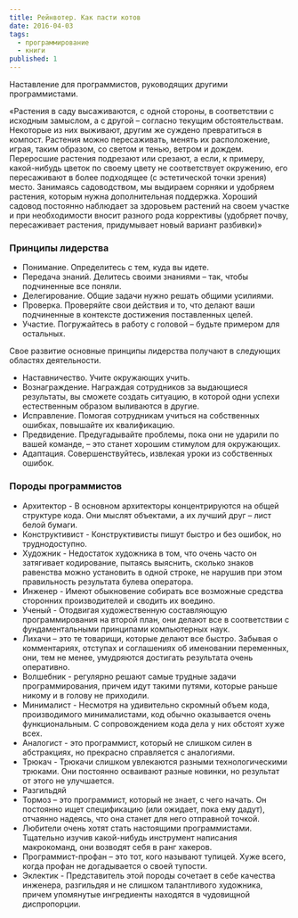 ```yaml
---
title: Рейнвотер. Как пасти котов
date: 2016-04-03
tags:
  - программирование
  - книги
published: 1
---
```


<span class="name" data-wfid="8c3710774d70">Наставление для программистов, руководящих другими программистами</span>.

<span class="name">«Растения в саду высаживаются, с одной стороны, в соответствии с исходным замыслом, а с другой – согласно текущим обстоятельствам. Некоторые из них выживают, другим же суждено превратиться в компост. Растения можно пересаживать, менять их расположение, играя, таким образом, со светом и тенью, ветром и дождем. Переросшие растения подрезают или срезают, а если, к примеру, какой-нибудь цветок по своему цвету не соответствует окружению, его пересаживают в более подходящее (с эстетической точки зрения) место. Занимаясь садоводством, мы выдираем сорняки и удобряем растения, которым нужна дополнительная поддержка. Хороший садовод постоянно наблюдает за здоровьем растений на своем участке и при необходимости вносит разного рода коррективы (удобряет почву, пересаживает растения, придумывает новый вариант разбивки)»</span>


<h3><span class="name">Принципы лидерства</span></h3>
<ul>
	<li><span class="name"> Понимание. </span><span class="name">Определитесь с тем, куда вы идете.</span></li>
	<li><span class="name"> Передача знаний. </span><span class="name">Делитесь своими знаниями – так, чтобы подчиненные все поняли.</span></li>
	<li><span class="name"> Делегирование. </span><span class="name">Общие задачи нужно решать общими усилиями.</span></li>
	<li><span class="name"> Проверка. </span><span class="name">Проверяйте свои действия и то, что делают ваши подчиненные в контексте достижения поставленных целей.</span></li>
	<li><span class="name"> Участие. </span><span class="name">Погружайтесь в работу с головой – будьте примером для остальных.</span></li>
</ul>
<span class="name">Свое развитие основные принципы лидерства получают в следующих областях деятельности.</span>
<ul>
	<li><span class="name">Наставничество. </span><span class="name">Учите окружающих учить.</span></li>
	<li><span class="name">Вознаграждение. </span><span class="name">Награждая сотрудников за выдающиеся результаты, вы сможете создать ситуацию, в которой одни успехи естественным образом выливаются в другие.</span></li>
	<li><span class="name">Исправление. </span><span class="name">Помогая сотрудникам учиться на собственных ошибках, повышайте их квалификацию.</span></li>
	<li><span class="name">Предвидение. </span><span class="name">Предугадывайте проблемы, пока они не ударили по вашей команде, – это станет хорошим стимулом для окружающих.</span></li>
	<li><span class="name">Адаптация. </span><span class="name">Совершенствуйтесь, извлекая уроки из собственных ошибок.</span></li>
</ul>
<h3><span class="name">Породы программистов</span></h3>
<ul>
	<li><span class="name">Архитектор - В основном архитекторы концентрируются на общей структуре кода. Они мыслят объектами, а их лучший друг – лист белой бумаги.</span></li>
	<li><span class="name">Конструктивист - Конструктивисты пишут быстро и без ошибок, но труднодоступно.</span></li>
	<li><span class="name">Художник - Недостаток художника в том, что очень часто он затягивает кодирование, пытаясь выяснить, сколько знаков равенства можно установить в одной строке, не нарушив при этом правильность результата булева оператора.</span></li>
	<li><span class="name">Инженер - Имеют обыкновение собирать все возможные средства сторонних производителей и сводить их воедино.</span></li>
	<li><span class="name">Ученый - Отодвигая художественную составляющую программирования на второй план, они делают все в соответствии с фундаментальными принципами компьютерных наук.</span></li>
	<li><span class="name">Лихачи – это те товарищи, которые делают все быстро. Забывая о комментариях, отступах и соглашениях об именовании переменных, они, тем не менее, умудряются достигать результата очень оперативно.</span></li>
	<li><span class="name">Волшебник - регулярно решают самые трудные задачи программирования, причем идут такими путями, которые раньше никому и в голову не приходили.</span></li>
	<li><span class="name">Минималист - Несмотря на удивительно скромный объем кода, производимого минималистами, код обычно оказывается очень функциональным. С сопровождением кода дела у них обстоят хуже всех.</span></li>
	<li><span class="name">Аналогист - это программист, который не слишком силен в абстракциях, но прекрасно справляется с аналогиями.</span></li>
	<li><span class="name">Трюкач - Трюкачи слишком увлекаются разными технологическими трюками. Они постоянно осваивают разные новинки, но результат от этого не улучшается.</span></li>
	<li><span class="name">Разгильдяй
</span></li>
	<li><span class="name">Тормоз – это программист, который не знает, с чего начать. Он постоянно ищет спецификацию (или ожидает, пока ему дадут), отчаянно надеясь, что она станет для него отправной точкой.</span></li>
	<li><span class="name">Любители очень хотят стать настоящими программистами. Тщательно изучив какой-нибудь инструмент написания макрокоманд, они возводят себя в ранг хакеров.</span></li>
	<li><span class="name">Программист-профан – это тот, кого называют тупицей. Хуже всего, когда профан не догадывается о своей тупости.</span></li>
	<li><span class="name">Эклектик - Представитель этой породы сочетает в себе качества инженера, разгильдяя и не слишком талантливого художника, причем упомянутые ингредиенты находятся в чудовищной диспропорции.</span></li>
</ul>
